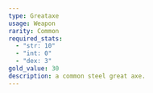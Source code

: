 ```yaml
---
type: Greataxe
usage: Weapon
rarity: Common
required_stats:
  - "str: 10"
  - "int: 0"
  - "dex: 3"
gold_value: 30
description: a common steel great axe.
---
```

